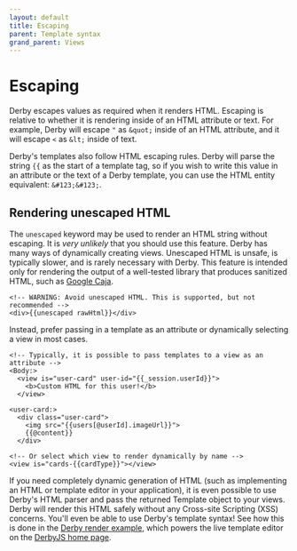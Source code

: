 ```yaml
---
layout: default
title: Escaping
parent: Template syntax
grand_parent: Views
---
```


# Escaping

Derby escapes values as required when it renders HTML. Escaping is relative to whether it is rendering inside of an HTML attribute or text. For example, Derby will escape `"` as `&quot;` inside of an HTML attribute, and it will escape `<` as `&lt;` inside of text.

Derby's templates also follow HTML escaping rules. Derby will parse the string `{{` as the start of a template tag, so if you wish to write this value in an attribute or the text of a Derby template, you can use the HTML entity equivalent: `&#123;&#123;`.

## Rendering unescaped HTML

The `unescaped` keyword may be used to render an HTML string without escaping. It is *very unlikely* that you should use this feature. Derby has many ways of dynamically creating views. Unescaped HTML is unsafe, is typically slower, and is rarely necessary with Derby. This feature is intended only for rendering the output of a well-tested library that produces sanitized HTML, such as [Google Caja](https://developers.google.com/caja/).

```derby
<!-- WARNING: Avoid unescaped HTML. This is supported, but not recommended -->
<div>{{unescaped rawHtml}}</div>
```

Instead, prefer passing in a template as an attribute or dynamically selecting a view in most cases.

```derby
<!-- Typically, it is possible to pass templates to a view as an attribute -->
<Body:>
  <view is="user-card" user-id="{{_session.userId}}">
    <b>Custom HTML for this user!</b>
  </view>

<user-card:>
  <div class="user-card">
    <img src="{{users[@userId].imageUrl}}">
    {{@content}}
  </div>
```

```derby
<!-- Or select which view to render dynamically by name -->
<view is="cards-{{cardType}}"></view>
```

If you need completely dynamic generation of HTML (such as implementing an HTML or template editor in your application), it is even possible to use Derby's HTML parser and pass the returned Template object to your views. Derby will render this HTML safely without any Cross-site Scripting (XSS) concerns. You'll even be able to use Derby's template syntax! See how this is done in the [Derby render example](https://github.com/derbyjs/derby-examples/blob/master/render/index.js#L29), which powers the live template editor on the [DerbyJS home page](https://derbyjs.com/).
